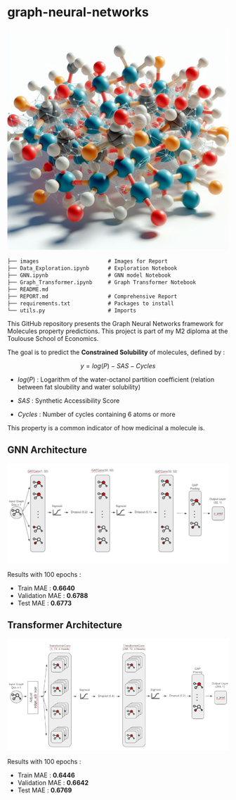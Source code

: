 # graph-neural-networks

<p align="center">
<img src="images/molecule_bing.jpeg" alt="Alt Text" width = "800">
</p>



    ├── images                      # Images for Report
    ├── Data_Exploration.ipynb      # Exploration Notebook 
    ├── GNN.ipynb                   # GNN model Notebook
    ├── Graph_Transformer.ipynb     # Graph Transformer Notebook
    ├── README.md              
    ├── REPORT.md                   # Comprehensive Report
    ├── requirements.txt            # Packages to install
    └── utils.py                    # Imports

This GitHub repository presents the Graph Neural Networks framework for Molecules property predictions. This project is part of my M2 diploma at the Toulouse School of Economics.

The goal is to predict the **Constrained Solubility** of molecules, defined by :

$$
y = log(P) - SAS - Cycles
$$

- $log(P)$ : Logarithm of the water-octanol partition coefficient (relation between fat sloubility and water solubility)

- $SAS$ : Synthetic Accessibility Score

- $Cycles$ : Number of cycles containing 6 atoms or more

This property is a common indicator of how medicinal a molecule is.

## GNN Architecture

<p align="center">
<img src="images/report_imgs/archi_gnn.png" alt="Alt Text" width = "650">
</p>

Results with 100 epochs :

- Train MAE : **0.6640**
- Validation MAE : **0.6788**
- Test MAE : **0.6773**

## Transformer Architecture

<p align="center">
<img src="images/report_imgs/archi_transformer.png" alt="Alt Text" width = "650">
</p>

Results with 100 epochs :

- Train MAE : **0.6446**
- Validation MAE : **0.6642**
- Test MAE : **0.6769**
